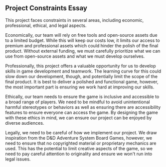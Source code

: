 ## Project Constraints Essay

This project faces constraints in several areas, including economic, professional, ethical, and legal aspects.

Economically, our team will rely on free tools and open-source assets due to a limited budget. While this will keep our costs low, it limits our access to premium and professional assets which could hinder the polish of the final product. Without external funding, we must carefully prioritize what we can use from open-source assets and what we must develop ourselves.

Professionally, this project offers a valuable opportunity for us to develop skills in game development and teamwork. The learning curve for this could slow down our development, though, and potentially limit the scope of the final product. It is best to deliver a polished and functional game, however, the most important part is ensuring we work hard at improving our skills.

Ethically, our team needs to ensure the game is inclusive and accessible to a broad range of players. We need to be mindful to avoid unintentional harmful stereotypes or behaviors as well as ensuring there are accessibility features to ensure everyone can access the game. By designing the game with these ethics in mind, we can ensure our project can be enjoyed by diverse audiences.

Legally, we need to be careful of how we implement our project. We draw inspiration from the D&D Adventure System Board Games, however, we need to ensure that no copyrighted material or proprietary mechanics are used. This has the potential to limit creative aspects of the game, so we need to pay careful attention to originality and ensure we won't run into legal issues.

